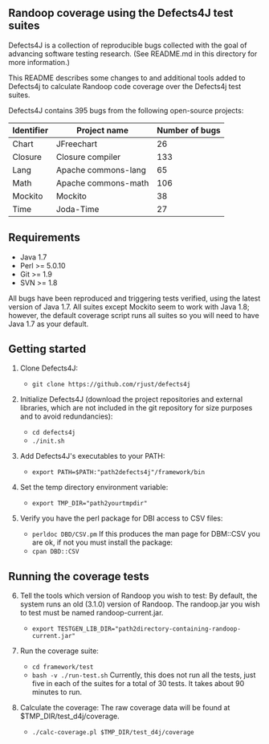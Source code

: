 Randoop coverage using the Defects4J test suites
----------------
Defects4J is a collection of reproducible bugs collected with the goal of
advancing software testing research.
(See README.md in this directory for more information.)

This README describes some changes to and additional tools added to
Defects4j to calculate Randoop code coverage over the Defects4j test suites.

Defects4J contains 395 bugs from the following open-source projects:

| Identifier | Project name         | Number of bugs |
|------------|----------------------|----------------|
| Chart      | JFreechart           |  26            |
| Closure    | Closure compiler     | 133            |
| Lang       | Apache commons-lang  |  65            |
| Math       | Apache commons-math  | 106            |
| Mockito    | Mockito              |  38            |
| Time       | Joda-Time            |  27            |

Requirements
----------------
 - Java 1.7
 - Perl >= 5.0.10
 - Git >= 1.9
 - SVN >= 1.8

All bugs have been reproduced and triggering tests verified, using the latest
version of Java 1.7. All suites except Mockito seem to work with Java 1.8;
however, the default coverage script runs all suites so you will need to
have Java 1.7 as your default.

Getting started
----------------
1. Clone Defects4J:
    - `git clone https://github.com/rjust/defects4j`

2. Initialize Defects4J (download the project repositories and external libraries,
which are not included in the git repository for size purposes and to avoid redundancies):
    - `cd defects4j`
    - `./init.sh`

3. Add Defects4J's executables to your PATH:
    - `export PATH=$PATH:"path2defects4j"/framework/bin`

4. Set the temp directory environment variable:
    - `export TMP_DIR="path2yourtmpdir"`

5. Verify you have the perl package for DBI access to CSV files:
    - `perldoc DBD/CSV.pm`
    If this produces the man page for DBM::CSV you are ok, if not
    you must install the package:
    - `cpan DBD::CSV`

Running the coverage tests
----------------
6. Tell the tools which version of Randoop you wish to test:
    By default, the system runs an old (3.1.0) version of Randoop.
    The randoop.jar you wish to test must be named randoop-current.jar.
    - `export TESTGEN_LIB_DIR="path2directory-containing-randoop-current.jar"`

7. Run the coverage suite:
    - `cd framework/test`
    - `bash -v ./run-test.sh`
    Currently, this does not run all the tests, just five in each of the suites
    for a total of 30 tests. It takes about 90 minutes to run.

8. Calculate the coverage:
    The raw coverage data will be found at $TMP_DIR/test_d4j/coverage.
    - `./calc-coverage.pl $TMP_DIR/test_d4j/coverage`

